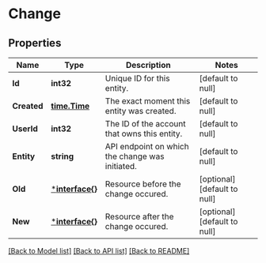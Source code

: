 # Change

## Properties
Name | Type | Description | Notes
------------ | ------------- | ------------- | -------------
**Id** | **int32** | Unique ID for this entity. | [default to null]
**Created** | [**time.Time**](time.Time.md) | The exact moment this entity was created. | [default to null]
**UserId** | **int32** | The ID of the account that owns this entity. | [default to null]
**Entity** | **string** | API endpoint on which the change was initiated. | [default to null]
**Old** | [***interface{}**](interface{}.md) | Resource before the change occured. | [optional] [default to null]
**New** | [***interface{}**](interface{}.md) | Resource after the change occured. | [optional] [default to null]

[[Back to Model list]](../README.md#documentation-for-models) [[Back to API list]](../README.md#documentation-for-api-endpoints) [[Back to README]](../README.md)


